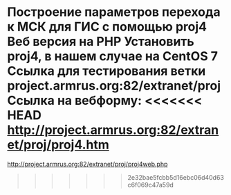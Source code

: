 Построение параметров перехода к МСК для ГИС с помощью proj4
Веб версия на PHP
Установить proj4, в нашем случае на CentOS 7
Ссылка для тестирования ветки project.armrus.org:82/extranet/proj
Ссылка на вебформу:
<<<<<<< HEAD
http://project.armrus.org:82/extranet/proj/proj4.htm
=======
http://project.armrus.org:82/extranet/proj/proj4web.php
>>>>>>> 2e32bae5fcbb5d16ebc06d40d63c6f069c47a59d
